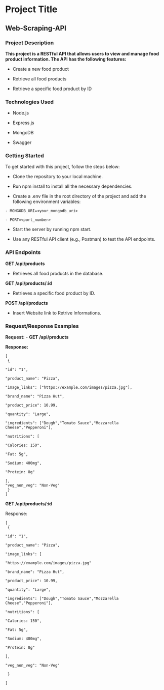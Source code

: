 # Project Title

## Web-Scraping-API

### Project Description

**This project is a RESTful API that allows users to view and manage food product information. The API has the following features:**

- Create a new food product

- Retrieve all food products

- Retrieve a specific food product by ID

### Technologies Used

- Node.js

- Express.js

- MongoDB

- Swagger

### Getting Started

To get started with this project, follow the steps below:

- Clone the repository to your local machine.

- Run npm install to install all the necessary dependencies.

- Create a .env file in the root directory of the project and add the following environment variables:

```
- MONGODB_URI=<your_mongodb_uri>

- PORT=<port_number>
```

- Start the server by running npm start.

- Use any RESTful API client (e.g., Postman) to test the API endpoints.

### API Endpoints

**GET /api/products**

- Retrieves all food products in the database.

**GET /api/products/:id**

- Retrieves a specific food product by ID.

**POST /api/products**

- Insert Website link to Retrive Informations.

### **Request/Response Examples**

**Request:** - **GET /api/products**

**Response:**

```
[
 {

"id": "1",

"product_name": "Pizza",

"image_links": ["https://example.com/images/pizza.jpg"],

"brand_name": "Pizza Hut",

"product_price": 10.99,

"quantity": "Large",

"ingredients": ["Dough","Tomato Sauce","Mozzarella Cheese","Pepperoni"],

"nutritions": [

"Calories: 150",

"Fat: 5g",

"Sodium: 400mg",

"Protein: 8g"

],
"veg_non_veg": "Non-Veg"
 }
]
```

**GET /api/products/:id**

Response:

```
[
 {

"id": "1",

"product_name": "Pizza",

"image_links": [

"https://example.com/images/pizza.jpg"

"brand_name": "Pizza Hut",

"product_price": 10.99,

"quantity": "Large",

"ingredients": ["Dough","Tomato Sauce","Mozzarella Cheese","Pepperoni"],

"nutritions": [

"Calories: 150",

"Fat: 5g",

"Sodium: 400mg",

"Protein: 8g"

],

"veg_non_veg": "Non-Veg"

 }

]
```
